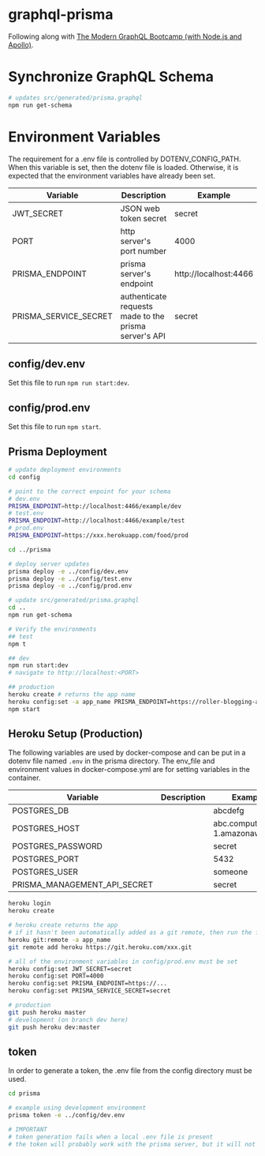 # graphql-prisma

Following along with [The Modern GraphQL Bootcamp (with Node.js and Apollo)](https://www.udemy.com/course/graphql-bootcamp).

# Synchronize GraphQL Schema

```bash
# updates src/generated/prisma.graphql
npm run get-schema
```

# Environment Variables

The requirement for a .env file is controlled by DOTENV_CONFIG_PATH. When this variable is set, then the dotenv file is loaded. Otherwise, it is expected that the environment variables have already been set.

|Variable|Description|Example|
|-|-|-|
|JWT_SECRET|JSON web token secret|secret|
|PORT|http server's port number|4000|
|PRISMA_ENDPOINT|prisma server's endpoint|http://localhost:4466|
|PRISMA_SERVICE_SECRET|authenticate requests made to the prisma server's API|secret|

## config/dev.env
Set this file to run `npm run start:dev`.

## config/prod.env
Set this file to run `npm start`.

## Prisma Deployment

```bash
# update deployment environments
cd config

# point to the correct enpoint for your schema
# dev.env
PRISMA_ENDPOINT=http://localhost:4466/example/dev
# test.env
PRISMA_ENDPOINT=http://localhost:4466/example/test
# prod.env
PRISMA_ENDPOINT=https://xxx.herokuapp.com/food/prod

cd ../prisma

# deploy server updates
prisma deploy -e ../config/dev.env
prisma deploy -e ../config/test.env
prisma deploy -e ../config/prod.env

# update src/generated/prisma.graphql
cd ..
npm run get-schema

# Verify the environments
## test
npm t

## dev
npm run start:dev
# navigate to http://localhost:<PORT>

## production
heroku create # returns the app name
heroku config:set -a app_name PRISMA_ENDPOINT=https://roller-blogging-app-37fed7a9d7.herokuapp.com/food/prod PORT=4000 JWT_SECRET=secret PRISMA_SERVICE_SECRET=secret
npm start
```

## Heroku Setup (Production)
The following variables are used by docker-compose and can be put in a dotenv file named `.env` in the prisma directory. The env_file and environment values in docker-compose.yml are for setting variables in the container.

|Variable|Description|Example|
|-|-|-|
|POSTGRES_DB||abcdefg|
|POSTGRES_HOST||abc.compute-1.amazonaws.com|
|POSTGRES_PASSWORD||secret|
|POSTGRES_PORT||5432|
|POSTGRES_USER||someone|
|PRISMA_MANAGEMENT_API_SECRET||secret|

```bash
heroku login
heroku create

# heroku create returns the app
# if it hasn't been automatically added as a git remote, then run the following
heroku git:remote -a app_name
git remote add heroku https://git.heroku.com/xxx.git

# all of the environment variables in config/prod.env must be set
heroku config:set JWT_SECRET=secret
heroku config:set PORT=4000
heroku config:set PRISMA_ENDPOINT=https://...
heroku config:set PRISMA_SERVICE_SECRET=secret

# production
git push heroku master
# development (on branch dev here)
git push heroku dev:master
```

## token
In order to generate a token, the .env file from the config directory must be used.

```bash
cd prisma

# example using development environment
prisma token -e ../config/dev.env

# IMPORTANT
# token generation fails when a local .env file is present
# the token will probably work with the prisma server, but it will not work with the Node.js application (i.e. this service)
```
